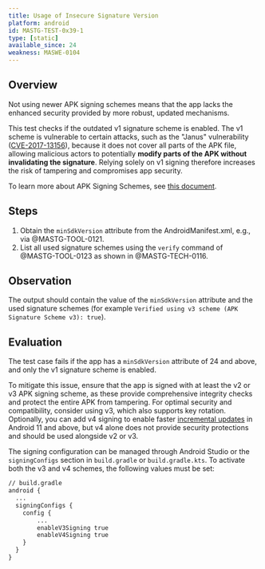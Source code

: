 ```yaml
---
title: Usage of Insecure Signature Version
platform: android
id: MASTG-TEST-0x39-1
type: [static]
available_since: 24
weakness: MASWE-0104
---
```


## Overview

Not using newer APK signing schemes means that the app lacks the enhanced security provided by more robust, updated mechanisms.

This test checks if the outdated v1 signature scheme is enabled. The v1 scheme is vulnerable to certain attacks, such as the "Janus" vulnerability ([CVE-2017-13156](https://nvd.nist.gov/vuln/detail/CVE-2017-13156)), because it does not cover all parts of the APK file, allowing malicious actors to potentially **modify parts of the APK without invalidating the signature**. Relying solely on v1 signing therefore increases the risk of tampering and compromises app security.

To learn more about APK Signing Schemes, see [this document](../../../Document/0x05a-Platform-Overview.md#signing-process).

## Steps

1. Obtain the `minSdkVersion` attribute from the AndroidManifest.xml, e.g., via @MASTG-TOOL-0121.
2. List all used signature schemes using the `verify` command of @MASTG-TOOL-0123 as shown in @MASTG-TECH-0116.

## Observation

The output should contain the value of the `minSdkVersion` attribute and the used signature schemes (for example `Verified using v3 scheme (APK Signature Scheme v3): true`).

## Evaluation

The test case fails if the app has a `minSdkVersion` attribute of 24 and above, and only the v1 signature scheme is enabled.

To mitigate this issue, ensure that the app is signed with at least the v2 or v3 APK signing scheme, as these provide comprehensive integrity checks and protect the entire APK from tampering. For optimal security and compatibility, consider using v3, which also supports key rotation. Optionally, you can add v4 signing to enable faster [incremental updates](https://developer.android.com/about/versions/11/features#incremental) in Android 11 and above, but v4 alone does not provide security protections and should be used alongside v2 or v3.

The signing configuration can be managed through Android Studio or the `signingConfigs` section in `build.gradle` or `build.gradle.kts`. To activate both the v3 and v4 schemes, the following values must be set:

```default
// build.gradle
android {
  ...
  signingConfigs {
    config {
        ...
        enableV3Signing true
        enableV4Signing true
    }
  }
}
```
